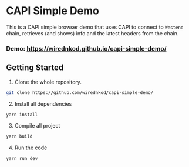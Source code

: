 # CAPI Simple Demo
This is a CAPI simple browser demo that uses CAPI to connect to `Westend` chain, retrieves (and shows) info and the latest headers from the chain.

### Demo: https://wirednkod.github.io/capi-simple-demo/

## Getting Started

1. Clone the whole repository.

```bash
git clone https://github.com/wirednkod/capi-simple-demo/
```

2. Install all dependencies

```bash
yarn install
```

3. Compile all project

```bash
yarn build
```

4. Run the code

```bash
yarn run dev
```